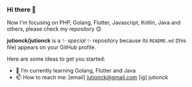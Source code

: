 ### Hi there 👋

Now I'm focusing on PHP, Golang, Flutter, Javascript, Kotlin, Java and others, please check my repository 😊 


**jutionck/jutionck** is a ✨ _special_ ✨ repository because its `README.md` (this file) appears on your GitHub profile.

Here are some ideas to get you started:

- 🌱 I’m currently learning Golang, Flutter and Java
- 📫 How to reach me: [email] jutionck@gmail.com [ig] jutionck
